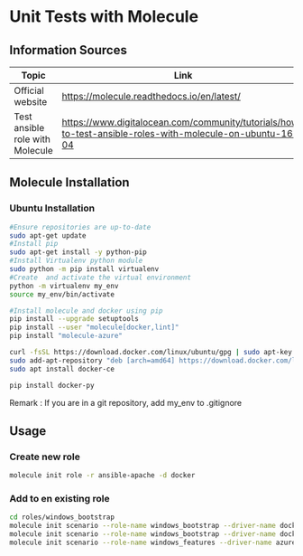 # Unit Tests with Molecule

## Information Sources
| Topic | Link |
| ----- | ---- |
Official website | https://molecule.readthedocs.io/en/latest/
Test ansible role with Molecule | https://www.digitalocean.com/community/tutorials/how-to-test-ansible-roles-with-molecule-on-ubuntu-16-04

## Molecule Installation



### Ubuntu Installation
```bash
#Ensure repositories are up-to-date
sudo apt-get update
#Install pip
sudo apt-get install -y python-pip
#Install Virtualenv python module
sudo python -m pip install virtualenv
#Create  and activate the virtual environment
python -m virtualenv my_env
source my_env/bin/activate

#Install molecule and docker using pip
pip install --upgrade setuptools
pip install --user "molecule[docker,lint]"
pip install "molecule-azure"

curl -fsSL https://download.docker.com/linux/ubuntu/gpg | sudo apt-key add -
sudo add-apt-repository "deb [arch=amd64] https://download.docker.com/linux/ubuntu $(lsb_release -cs) stable"
sudo apt install docker-ce

pip install docker-py
```

Remark : If you are in a git repository, add my_env to .gitignore

## Usage

### Create new role
```bash
molecule init role -r ansible-apache -d docker
```

### Add to en existing role
```bash
cd roles/windows_bootstrap
molecule init scenario --role-name windows_bootstrap --driver-name docker
molecule init scenario --role-name windows_bootstrap --driver-name docker --scenario-name windows
molecule init scenario --role-name windows_features --driver-name azure --scenario-name azure
```
